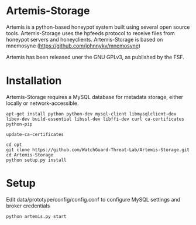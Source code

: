 Artemis-Storage
===============
Artemis is a python-based honeypot system built using several open source tools.
Artemis-Storage uses the hpfeeds protocol to receive files from honeypot servers
and honeyclients. Artemis-Storage is based on mnemosyne
(https://github.com/johnnykv/mnemosyne)

Artemis has been released uner the GNU GPLv3, as published by the FSF.

Installation
============
Artemis-Storage requires a MySQL database for metadata storage, either locally or network-accessible.
```
apt-get install python python-dev mysql-client libmysqlclient-dev libev-dev build-essential libssl-dev libffi-dev curl ca-certificates python-pip

update-ca-certificates

cd opt
git clone https://github.com/WatchGuard-Threat-Lab/Artemis-Storage.git
cd Artemis-Storage
python setup.py install
```

Setup
=====
Edit data/prototype/config/config.conf to configure MySQL settings and broker credentials
```
python artemis.py start
```

